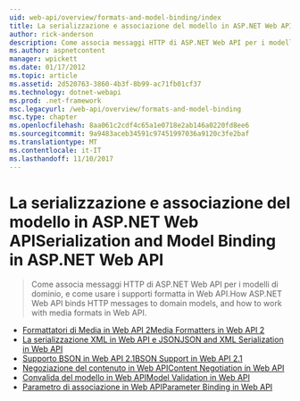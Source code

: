 ```yaml
---
uid: web-api/overview/formats-and-model-binding/index
title: La serializzazione e associazione del modello in ASP.NET Web API | Documenti Microsoft
author: rick-anderson
description: Come associa messaggi HTTP di ASP.NET Web API per i modelli di dominio, e come usare i supporti formatta in Web API.
ms.author: aspnetcontent
manager: wpickett
ms.date: 01/17/2012
ms.topic: article
ms.assetid: 2d520763-3860-4b3f-8b99-ac71fb01cf37
ms.technology: dotnet-webapi
ms.prod: .net-framework
msc.legacyurl: /web-api/overview/formats-and-model-binding
msc.type: chapter
ms.openlocfilehash: 8aa061c2cdf4c65a1e0718e2ab146a0220fd8ee6
ms.sourcegitcommit: 9a9483aceb34591c97451997036a9120c3fe2baf
ms.translationtype: MT
ms.contentlocale: it-IT
ms.lasthandoff: 11/10/2017
---
```

<a name="serialization-and-model-binding-in-aspnet-web-api"></a><span data-ttu-id="96479-103">La serializzazione e associazione del modello in ASP.NET Web API</span><span class="sxs-lookup"><span data-stu-id="96479-103">Serialization and Model Binding in ASP.NET Web API</span></span>
====================
> <span data-ttu-id="96479-104">Come associa messaggi HTTP di ASP.NET Web API per i modelli di dominio, e come usare i supporti formatta in Web API.</span><span class="sxs-lookup"><span data-stu-id="96479-104">How ASP.NET Web API binds HTTP messages to domain models, and how to work with media formats in Web API.</span></span>


- [<span data-ttu-id="96479-105">Formattatori di Media in Web API 2</span><span class="sxs-lookup"><span data-stu-id="96479-105">Media Formatters in Web API 2</span></span>](media-formatters.md)
- [<span data-ttu-id="96479-106">La serializzazione XML in Web API e JSON</span><span class="sxs-lookup"><span data-stu-id="96479-106">JSON and XML Serialization in Web API</span></span>](json-and-xml-serialization.md)
- [<span data-ttu-id="96479-107">Supporto BSON in Web API 2.1</span><span class="sxs-lookup"><span data-stu-id="96479-107">BSON Support in Web API 2.1</span></span>](bson-support-in-web-api-21.md)
- [<span data-ttu-id="96479-108">Negoziazione del contenuto in Web API</span><span class="sxs-lookup"><span data-stu-id="96479-108">Content Negotiation in Web API</span></span>](content-negotiation.md)
- [<span data-ttu-id="96479-109">Convalida del modello in Web API</span><span class="sxs-lookup"><span data-stu-id="96479-109">Model Validation in Web API</span></span>](model-validation-in-aspnet-web-api.md)
- [<span data-ttu-id="96479-110">Parametro di associazione in Web API</span><span class="sxs-lookup"><span data-stu-id="96479-110">Parameter Binding in Web API</span></span>](parameter-binding-in-aspnet-web-api.md)
